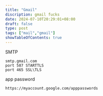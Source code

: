 ```yaml
---
title: "Gmail"
discription: gmail fucks
date: 2024-07-10T20:29:01+08:00 
draft: false
type: post
tags: ["mail","gmail"]
showTableOfContents: true
--- 
```





SMTP
```
smtp.gmail.com
port 587 STARTTLS
port 465 SSL\TLS
```








app password
```
https://myaccount.google.com/apppasswords
```